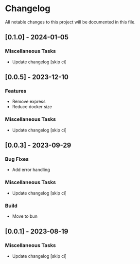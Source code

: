 # Changelog

All notable changes to this project will be documented in this file.

## [0.1.0] - 2024-01-05

### Miscellaneous Tasks

- Update changelog [skip ci]

## [0.0.5] - 2023-12-10

### Features

- Remove express
- Reduce docker size

### Miscellaneous Tasks

- Update changelog [skip ci]

## [0.0.3] - 2023-09-29

### Bug Fixes

- Add error handling

### Miscellaneous Tasks

- Update changelog [skip ci]

### Build

- Move to bun

## [0.0.1] - 2023-08-19

### Miscellaneous Tasks

- Update changelog [skip ci]

<!-- generated by git-cliff -->
